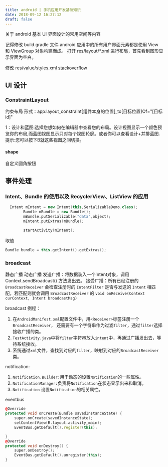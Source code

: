 ```yaml
---
title: android | 手机应用开发基础知识
date: 2018-09-12 16:27:12
draft: false
---
```

关于 android 基本 UI 界面设计的常用空间等内容
<!-- more -->
记得修改 build.gradle 文件
android 应用中的所有用户界面元素都是使用 View 和 ViewGroup 对象构建而成。
打开 res/layout/*.xml 进行布局，首先看到图形显示界面为空白。

修改 res/value/styles.xml [stackoverflow](https://stackoverflow.com/questions/44449275/failed-to-load-appcompat-actionbar-with-unknown-error-in-android-studio)

## UI 设计
### ConstraintLayout
约束布局
形式：app:layout_constraint[组件本身的位置]_to[目标位置]Of="[目标id]"

1：设计和蓝图:选择您想如何在编辑器中查看您的布局。设计视图显示一个颜色预览你的布局,而蓝图视图显示只对每个视图轮廓。或者你可以查看设计+并排蓝图.
提示:您可以按下B就这些视图之间切换。

#### shape
自定义圆角按钮

## 事件处理

### Intent、Bundle 的使用以及 RecyclerView、ListView 的应用
```c++
  Intent mIntent = new Intent(this,SerializableDemo.class);    
        Bundle mBundle = new Bundle();    
        mBundle.putSerializable("data",object);    
        mIntent.putExtras(mBundle);    
          
        startActivity(mIntent);   
```
取值
```c++
Bundle bundle = this.getIntent().getExtras();  
```

### broadcast
静态广播 动态广播
发送广播：将数据装入一个Intent对象，调用Context.sendBroadcast() 方法发出去。
接受广播：所有已经注册的
`BroadcastReceiver` 会检查注册时的 `IntentFilter` 是否与发送的
`Intent` 相匹配，若匹配则就会调用 `BroadcastReceiver` 的 
`void onReceive(Context curContext, Intent broadcastMsg)`

broadcast 例程：
1. 在`AndroidManifest.xml`配置文件中，用`<Receiver>`标签注册一个`BroadcastReceiver`，
还需要有一个字符串作为过滤`filter`，通过`filter`选择接收广播的类。
2. `TestActivity.java`中将`filter`字符串放入`intent`中，再通过广播发出去，等待系统接收。
3. 系统通过`xml`文件，查找到对应的`filter`，映射到对应的`BroadcastReceiver`类。


notification:
1. `Notification.Builder:`用于动态的设置`Notification`的一些属性。
2. `NotificationManager:`负责将`Notification`在状态显示出来和取消。
3. `Notification` 设置`Notification`的相关属性。


eventbus

```c++
@Override
protected void onCreate(Bundle savedInstanceState) {
    super.onCreate(savedInstanceState);
    setContentView(R.layout.activity_main);
    EventBus.getDefault().register(this);

}
@Override
protected void onDestroy() {
    super.onDestroy();
    EventBus.getDefault().unregister(this);
}
```

